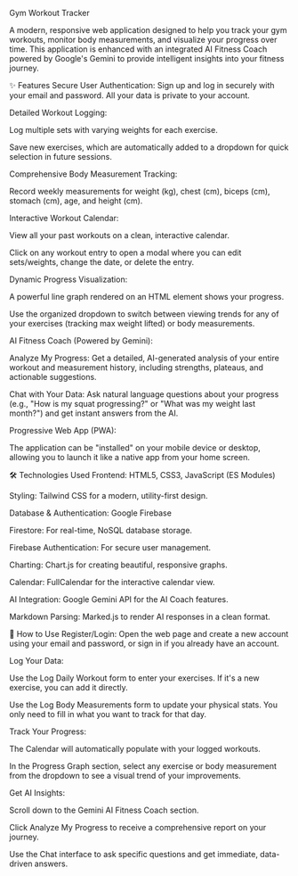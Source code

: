 Gym Workout Tracker

A modern, responsive web application designed to help you track your gym workouts, monitor body measurements, and visualize your progress over time. This application is enhanced with an integrated AI Fitness Coach powered by Google's Gemini to provide intelligent insights into your fitness journey.

✨ Features
Secure User Authentication: Sign up and log in securely with your email and password. All your data is private to your account.

Detailed Workout Logging:

Log multiple sets with varying weights for each exercise.

Save new exercises, which are automatically added to a dropdown for quick selection in future sessions.

Comprehensive Body Measurement Tracking:

Record weekly measurements for weight (kg), chest (cm), biceps (cm), stomach (cm), age, and height (cm).

Interactive Workout Calendar:

View all your past workouts on a clean, interactive calendar.

Click on any workout entry to open a modal where you can edit sets/weights, change the date, or delete the entry.

Dynamic Progress Visualization:

A powerful line graph rendered on an HTML <canvas> element shows your progress.

Use the organized dropdown to switch between viewing trends for any of your exercises (tracking max weight lifted) or body measurements.

AI Fitness Coach (Powered by Gemini):

Analyze My Progress: Get a detailed, AI-generated analysis of your entire workout and measurement history, including strengths, plateaus, and actionable suggestions.

Chat with Your Data: Ask natural language questions about your progress (e.g., "How is my squat progressing?" or "What was my weight last month?") and get instant answers from the AI.

Progressive Web App (PWA):

The application can be "installed" on your mobile device or desktop, allowing you to launch it like a native app from your home screen.

🛠️ Technologies Used
Frontend: HTML5, CSS3, JavaScript (ES Modules)

Styling: Tailwind CSS for a modern, utility-first design.

Database & Authentication: Google Firebase

Firestore: For real-time, NoSQL database storage.

Firebase Authentication: For secure user management.

Charting: Chart.js for creating beautiful, responsive graphs.

Calendar: FullCalendar for the interactive calendar view.

AI Integration: Google Gemini API for the AI Coach features.

Markdown Parsing: Marked.js to render AI responses in a clean format.

🚀 How to Use
Register/Login: Open the web page and create a new account using your email and password, or sign in if you already have an account.

Log Your Data:

Use the Log Daily Workout form to enter your exercises. If it's a new exercise, you can add it directly.

Use the Log Body Measurements form to update your physical stats. You only need to fill in what you want to track for that day.

Track Your Progress:

The Calendar will automatically populate with your logged workouts.

In the Progress Graph section, select any exercise or body measurement from the dropdown to see a visual trend of your improvements.

Get AI Insights:

Scroll down to the Gemini AI Fitness Coach section.

Click Analyze My Progress to receive a comprehensive report on your journey.

Use the Chat interface to ask specific questions and get immediate, data-driven answers.
